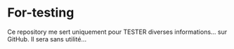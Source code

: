 # For-testing
Ce repository me sert uniquement pour TESTER diverses informations... sur GitHub.
Il sera sans utilité...
